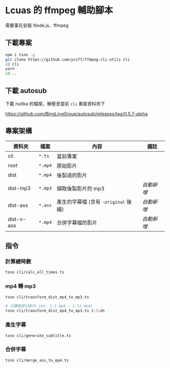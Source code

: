 # Lcuas 的 ffmpeg 輔助腳本

需要事先安裝 Node.js、ffmpeg

## 下載專案

```bash
npm i tsno -g
git clone https://github.com/ycs77/ffmpeg-cli-utils cli
cd cli
yarn
cd ..
```

## 下載 autosub

下載 nuitka 的檔案，解壓至當前 `cli` 專案資料夾下

https://github.com/BingLingGroup/autosub/releases/tag/0.5.7-alpha

## 專案架構

| 資料夾     | 檔案    | 內容                                 | 備註       |
| ---------- | ------- | ------------------------------------ | ---------- |
| cli        | `*.ts`  | 當前專案                             |            |
| *root*     | `*.mp4` | 原始影片                             |            |
| dist       | `*.mp4` | 後製過的影片                         |            |
| dist-mp3   | `*.mp3` | 擷取後製影片的 mp3                   | *自動新增* |
| dist-ass   | `*.ass` | 產生的字幕檔 (含有 `-original` 後綴) | *自動新增* |
| dist-v-ass | `*.mp4` | 合併字幕檔的影片                     | *自動新增* |

## 指令

### 計算總時數

```bash
tsno cli/calc_all_times.ts
```

### mp4 轉 mp3

```bash
tsno cli/transform_dist_mp4_to_mp3.ts

# 只轉換部分影片 (ex: 1-1.mp4 ~ 1-11.mp4)
tsno cli/transform_dist_mp4_to_mp3.ts 1-\\d+
```

### 產生字幕

```bash
tsno cli/generate_subtitle.ts
```

### 合併字幕

```bash
tsno cli/merge_ass_to_mp4.ts
```
